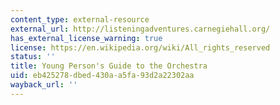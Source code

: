 ```yaml
---
content_type: external-resource
external_url: http://listeningadventures.carnegiehall.org/
has_external_license_warning: true
license: https://en.wikipedia.org/wiki/All_rights_reserved
status: ''
title: Young Person's Guide to the Orchestra
uid: eb425278-dbed-430a-a5fa-93d2a22302aa
wayback_url: ''
---
```

